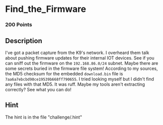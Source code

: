 # Find_the_Firmware 

### 200 Points

## Description
I've got a packet capture from the K9's network. I overheard them talk about pushing firmware updates for their internal IOT devices. See if you can sniff out the firmware on the `192.168.86.0/24` subnet. Maybe there are some secrets buried in the firmware file system! According to my sources, the MD5 checksum for the embedded `download.bin` file is `7aa6a7ebcbd98ce19539b668ff790655`. I tried looking myself but I didn't find any files with that MD5. It was ruff. Maybe my tools aren't extracting correctly? See what you can do!

## Hint
The hint is in the file "challenge/.hint"
